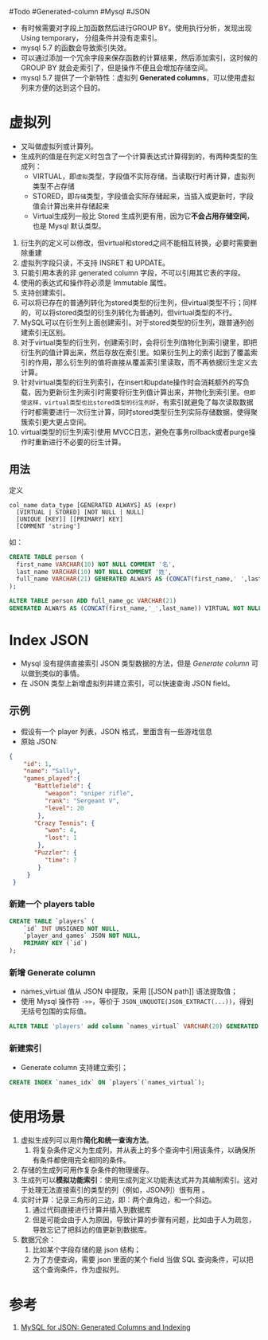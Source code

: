 #Todo  #Generated-column #Mysql #JSON 

- 有时候需要对字段上加函数然后进行GROUP BY。使用执行分析，发现出现 Using temporary， 分组条件并没有走索引。
- mysql 5.7 的函数会导致索引失效。
- 可以通过添加一个冗余字段来保存函数的计算结果，然后添加索引，这时候的 GROUP BY 就会走索引了，但是操作不便且会增加存储空间。
- mysql 5.7 提供了一个新特性：虚拟列 **Generated columns**，可以使用虚拟列来方便的达到这个目的。

# 虚拟列

- 又叫做虚拟列或计算列。
- 生成列的值是在列定义时包含了一个计算表达式计算得到的，有两种类型的生成列：
	- VIRTUAL，即`虚拟`类型，字段值不实际存储，当读取行时再计算，虚拟列类型不占存储  
	- STORED，即`存储`类型，字段值会实际存储起来，当插入或更新时，字段值会计算出来并存储起来
	- Virtual生成列一般比 Stored 生成列更有用，因为它**不会占用存储空间**，也是 Mysql 默认类型。

1. 衍生列的定义可以修改，但virtual和stored之间不能相互转换，必要时需要删除重建  
2. 虚拟列字段只读，不支持 INSRET 和 UPDATE。  
3. 只能引用本表的非 generated column 字段，不可以引用其它表的字段。  
4. 使用的表达式和操作符必须是 Immutable 属性。  
5. 支持创建索引。  
6. 可以将已存在的普通列转化为stored类型的衍生列，但virtual类型不行；同样的，可以将stored类型的衍生列转化为普通列，但virtual类型的不行。  
7. MySQL可以在衍生列上面创建索引。对于stored类型的衍生列，跟普通列创建索引无区别。  
8. 对于virtual类型的衍生列，创建索引时，会将衍生列值物化到索引键里，即把衍生列的值计算出来，然后存放在索引里。如果衍生列上的索引起到了覆盖索引的作用，那么衍生列的值将直接从覆盖索引里读取，而不再依据衍生定义去计算。
9. 针对virtual类型的衍生列索引，在insert和update操作时会消耗额外的写负载，因为更新衍生列索引时需要将衍生列值计算出来，并物化到索引里。`但即使这样，virtual类型也比stored类型的衍生列好`，有索引就避免了每次读取数据行时都需要进行一次衍生计算，同时stored类型衍生列实际存储数据，使得聚簇索引更大更占空间。
10. virtual类型的衍生列索引使用 MVCC日志，避免在事务rollback或者purge操作时重新进行不必要的衍生计算。

## 用法
定义
```mysql
col_name data_type [GENERATED ALWAYS] AS (expr)
  [VIRTUAL | STORED] [NOT NULL | NULL]
  [UNIQUE [KEY]] [[PRIMARY] KEY]
  [COMMENT 'string']
```

如：
```sql
CREATE TABLE person (
  first_name VARCHAR(10) NOT NULL COMMENT '名',
  last_name VARCHAR(10) NOT NULL COMMENT '姓',
  full_name VARCHAR(21) GENERATED ALWAYS AS (CONCAT(first_name,' ',last_name)) STORED NOT NULL COMMENT '全名'
);
```

```sql
ALTER TABLE person ADD full_name_gc VARCHAR(21) 
GENERATED ALWAYS AS (CONCAT(first_name,'_',last_name)) VIRTUAL NOT NULL COMMENT '全名(虚拟列)'
```

# Index JSON
- Mysql 没有提供直接索引 JSON 类型数据的方法，但是 *Generate column* 可以做到类似的事情。
- 在 JSON 类型上新增虚拟列并建立索引，可以快速查询 JSON field。

## 示例
- 假设有一个 player 列表，JSON 格式，里面含有一些游戏信息
- 原始 JSON:
```json
{
    "id": 1,  
    "name": "Sally",  
    "games_played":{    
       "Battlefield": {
          "weapon": "sniper rifle",
          "rank": "Sergeant V",
          "level": 20
        },                                                                                                                          
       "Crazy Tennis": {
          "won": 4,
          "lost": 1
        },  
       "Puzzler": {
          "time": 7
        }
     }
 }
```

### 新建一个 players table
```sql
CREATE TABLE `players` (  
    `id` INT UNSIGNED NOT NULL,
    `player_and_games` JSON NOT NULL,
    PRIMARY KEY (`id`)
);
```

### 新增 Generate column 
- names_virtual 值从 JSON 中提取，采用 [[JSON path]] 语法提取值；
- 使用 Mysql 操作符 `->>`，等价于 `JSON_UNQUOTE(JSON_EXTRACT(...))`，得到无括号包围的实际值。

```sql
ALTER TABLE 'players' add column `names_virtual` VARCHAR(20) GENERATED ALWAYS AS (`player_and_games` ->> '$.name') not null；
```

### 新建索引
- Generate column 支持建立索引；

```sql
CREATE INDEX `names_idx` ON `players`(`names_virtual`);
```


# 使用场景
1. 虚拟生成列可以用作**简化和统一查询方法**。
	1. 将复杂条件定义为生成列，并从表上的多个查询中引用该条件，以确保所有条件都使用完全相同的条件。
2. 存储的生成列可用作复杂条件的物理缓存。
3. 生成列可以**模拟功能索引**：使用生成列定义功能表达式并为其编制索引。这对于处理无法直接索引的类型的列（例如，JSON列）很有用 。
4. 实时计算：记录三角形的三边，即：两个直角边，和一个斜边。
	1. 通过代码直接进行计算并插入到数据库
	2. 但是可能会由于人为原因，导致计算的步骤有问题，比如由于人为疏忽，导致忘记了把斜边的值更新到数据库。
5. 数据冗余：
	1. 比如某个字段存储的是 json 结构；
	2. 为了方便查询，需要 json 里面的某个 field 当做 SQL 查询条件，可以把这个查询条件，作为虚拟列。





# 参考
1. [MySQL for JSON: Generated Columns and Indexing](https://www.compose.com/articles/mysql-for-json-generated-columns-and-indexing/#:~:text=MySQL%20for%20JSON%3A%20Generated%20Columns%20and%20Indexing%201,...%203%20Storing%20values%20in%20generated%20columns%20)